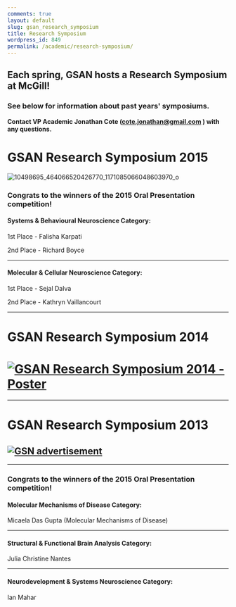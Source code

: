 ```yaml
---
comments: true
layout: default
slug: gsan_research_symposium
title: Research Symposium
wordpress_id: 849
permalink: /academic/research-symposium/
---
```


## Each spring, GSAN hosts a Research Symposium at McGill!

### See below for information about past years' symposiums.

**Contact VP Academic Jonathan Cote ([cote.jonathan@gmail.com](mailto:cote.jonathan@gmail.com) ) with any questions.**


# **GSAN Research Symposium 2015**



![10498695_464066520426770_1171085066048603970_o](https://gsaneuro.files.wordpress.com/2013/04/10498695_464066520426770_1171085066048603970_o.jpg?w=600)



### Congrats to the winners of the 2015 Oral Presentation competition!





#### Systems & Behavioural Neuroscience Category:


1st Place - Falisha Karpati

2nd Place - Richard Boyce

____________________________


#### Molecular & Cellular Neuroscience Category:


1st Place - Sejal Dalva

2nd Place - Kathryn Vaillancourt

____________________________



# **GSAN Research Symposium 2014**

#  [![GSAN Research Symposium 2014 - Poster](http://gsaneuro.files.wordpress.com/2013/04/gsan-research-symposium-2014-poster.png?w=600)](http://gsaneuro.files.wordpress.com/2013/04/gsan-research-symposium-2014-poster.png)

________________________________________________________________________________________

# **GSAN Research Symposium 2013**

## [![GSN advertisement](http://gsaneuro.files.wordpress.com/2013/04/gsn-advertisement.png?w=600)](http://gsaneuro.files.wordpress.com/2013/04/gsn-advertisement.png)

________________________________________________________________________________________


### Congrats to the winners of the 2015 Oral Presentation competition!


#### Molecular Mechanisms of Disease Category:

Micaela Das Gupta (Molecular Mechanisms of Disease)

_________________


#### Structural & Functional Brain Analysis Category:

Julia Christine Nantes

_________________


#### Neurodevelopment & Systems Neuroscience Category:

Ian Mahar
